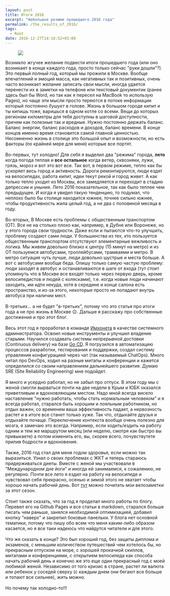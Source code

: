 ```yaml
---
layout: post
title: Итоги 2016
excerpt: "Небольшое резюме прошедшего 2016 года"
permalink: /the_results_of_2016/
tags:
  - Root
date: 2016-12-27T14:10:52+03:00
---
```


<figure>
  <img src="https://farm6.staticflickr.com/5717/31603113140_d4f0e1317e_o.jpg"></a>
</figure>

Возникло жгучее желание подвести итоги прошедшего года (или оно возникает в конце каждого года, просто только сейчас "руки дошли"?). Это первый *полный* год, который мы прожили в Москве. Вообще впечатлений и эмоций масса, как негативных так и позитивных, очень часто возникает желание записать свои мысли, иногда удается перенести их в заметки на телефоне или текстовый документик (ранее здесь был бы Word, но так как я пересел на MacBook то использую Pages), но чаще эти мысли просто теряются в потоке информации который постоянно *бушует* в голове. Жизнь в большом городе кипит и ты кипишь тоже, варишься в одном котле со всеми. Вещи до которых регионам километры для тебя доступны в шаговой доступности, причем как полезные так и вредные. Нужно постоянно держать баланс. Баланс энергии, баланс расходов и доходов, баланс времени. В конце концов именно время становится самой главной ценностью. Несомненно жизнь в столице это большой опыт и возможности, но есть факторы (по крайней мере для меня) которые все портят.
<br />
<br />
Во-первых, тут холодно! Для себя я выделил два "режима" города, **лето** когда погода теплая и **все остальное** когда ветер, сквозняки, лужи, грязь, мороз и вот это вот все. Так вот, в первом режиме, тепло как бы ускоряет весь город и активность. Дороги ремонтируются, люди ездят на велосипедах, работа кипит, идеи текут рекой и город живет. А как только тепло уходит из Москвы, все замедляется и переходит в стадию депрессии и уныния. Лето 2016 показательное, так как было теплее чем предыдущее. И когда я увидел такую тенденцию, то подумал, что неплохо было бы столице находится южнее, точнее сильно южнее, чтобы продуктивность жила целый год, а не два с половиной месяца в году.
<br />
<br />
Во-вторых, В Москве есть проблемы с общественным транспортом (ОТ). Все не на столько плохо как, например, в Дубне или Воронеже, но у этого города свои трудности. Даже если и пытаются что-то улучшить, проблему создают сами люди. У большинства из тех, кто пользуется общественным транспортом отсутствуют элементарные вежливость и логика. Мы живем довольно близко к центру (15 минут на метро) и из ОТ пользуемся автобусами, троллейбусами, трамваями и метро. В метро ситуация чуть лучше, люди довольно шустрые и места больше. А вот с автобусами вообще беда. Опишу только самую частую проблему: люди заходят в автобус и останавливаются в шаге от входа (тут стоит упомянуть что в Москве все входят только через первую дверь, кроме велосипедистов и людей с колясками), т.е. когда новые люди начинают заходить, им идти некуда, хотя в середине и конце салона есть пространство, и из-за этого, некоторые просто не попадают внутрь автобуса при наличии мест.
<br />
<br />
В-третьих... а не будет "в-третьих", потому что это статья про итоги года а не про жизнь в Москве 😉. Дальше я расскажу про собственные достижения и про этот блог.
<br />
<br />
Весь этот год я проработал в команде <a href="http://imhonet.ru/" target="_blank">Имхонета</a> в качестве системного администратора. Освоил новые инструменты и улучшил владение старыми. Научился создавать *системы непрерывной доставки* (Continuous delivery) на базе <a href="https://www.thoughtworks.com/go/" target="_blank">Go CD</a>. Я погрузился в автоматизацию процессов разработки, тестирования и поддержки, создал систему управления конфигурацией через чат (так называемый ChatOps). Много читал про DevOps, ходил на разные митапы и конференции и кажется определился со своим направлением дальнейшего развития. Думаю SRE (Site Reliability Engineering) мне подойдет.
<br />
<br />
Я много и усердно работал, но не забыл про отпуск. В этом году мы с женой смогли вырваться почти на две недели в Крым и ЮБК оказался приветливым и вдохновляющим местом. Надо мной всегда висело наставление "нужно работать, чтобы стать нормальным человеком" и я всегда работал, старался быть хорошим и лояльным работником, но отдых важен, со временем ваша эффективность падает, а нервозность растет и в итоге все станет только хуже. Так что, отдыхайте друзья и отдыхайте почаще. Переключение контекста вообще очень полезно для мозга, я замечаю это всегда. Например, если ходить/ездить на работу одним и тем же маршрутом месяц (или неделю, смотря как быстро вы привыкаете) а потом изменить его, вы, скорее всего, почувствутете прилив бодрости и вдохновения.
<br />
<br />
Также, 2016 год стал для меня годом здоровья, если можно так выразиться. Узнал о своих проблемах с ЖКТ и теперь стараюсь придерживаться диеты. Вместе с женой мы участвовали в "Международном дне йоги" и иногда ей занимаемся, к сожалению, не регулярно. Почти все лето я ездил на работу на велосипеде и чувствовал себя прекрасно, осенью и зимой этого не хватает чтобы хорошо начать рабочий день. Вот <a href="http://doam.ru/closing_the_2016_cycling_season/" target="_blank">тут</a> можно почитать мои велозаметки за этот сезон.
<br />
<br />
Стоит также сказать, что за год я проделал много работы по блогу. Перевел его на Github Pages и все статьи в markdown, старался больше писать чем раньше, занялся необходимой оптимизацией, добавил кнопку "наверх" и закрепил боковые панельки. У блога нет основной тематики, потому что пишу обо всем что меня каким-либо образом касается, но я все таки надеюсь что найдутся читатели и для этого.
<br />
<br />
Что же сказать в конце? Это был хороший год, без защиты диплома и экзаменов, с меньшим количеством путешествий чем хотелось бы, но прекрасным отпуском на море, с хорошей прокачкой скиллов, митапами и конференциями, с открытием велосипеда как способа начать рабочий день и конечно же это еще один прекрасный год с моей любимой женой. Независимо от того кризис в стране, растет ли валюта или ребенок у соседей сверху (с каждым днем они бегают все больше и топают все сильнее), жить можно.
<br />
<br />
Но почему так холодно-то!!!
